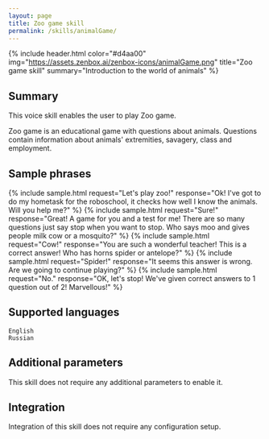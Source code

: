 ```yaml
---
layout: page
title: Zoo game skill
permalink: /skills/animalGame/
---
```


{% include header.html color="#d4aa00" img="https://assets.zenbox.ai/zenbox-icons/animalGame.png" title="Zoo game skill" summary="Introduction to the world of animals" %}

## Summary
This voice skill enables the user to play Zoo game.

Zoo game is an educational game with questions about animals. Questions contain information about animals' extremities, savagery, class and employment.


## Sample phrases
{% include sample.html request="Let's play zoo!" response="Ok! I've got to do my hometask for the roboschool, it checks how well I know the animals. Will you help me?" %}
{% include sample.html request="Sure!" response="Great! A game for you and a test for me! There are so many questions just say stop when you want to stop. Who says moo and gives people milk cow or a mosquito?" %}
{% include sample.html request="Cow!" response="You are such a wonderful teacher! This is a correct answer! Who has horns spider or antelope?" %}
{% include sample.html request="Spider!" response="It seems this answer is wrong. Are we going to continue playing?" %}
{% include sample.html request="No." response="OK, let's stop! We've given correct answers to 1 question out of 2! Marvellous!" %}

## Supported languages
`English`  
`Russian`

## Additional parameters
This skill does not require any additional parameters to enable it.

## Integration
Integration of this skill does not require any configuration setup.